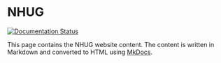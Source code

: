 # NHUG

[![Documentation Status](https://readthedocs.org/projects/nhug/badge/?version=latest)](https://nhug.readthedocs.io/en/latest/?badge=latest)

This page contains the NHUG website content. The content is written in Markdown and converted to HTML using [MkDocs](https://www.mkdocs.org/).

